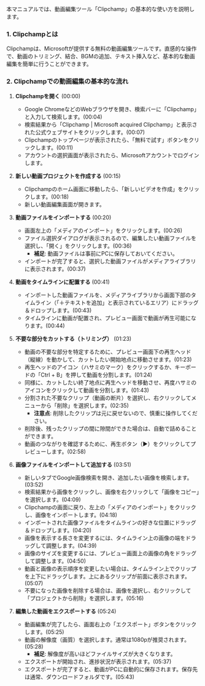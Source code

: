 本マニュアルでは、動画編集ツール「Clipchamp」の基本的な使い方を説明します。

### 1. Clipchampとは
Clipchampは、Microsoftが提供する無料の動画編集ツールです。直感的な操作で、動画のトリミング、結合、BGMの追加、テキスト挿入など、基本的な動画編集を簡単に行うことができます。

### 2. Clipchampでの動画編集の基本的な流れ

1.  **Clipchampを開く** (00:00)
    * Google ChromeなどのWebブラウザを開き、検索バーに「Clipchamp」と入力して検索します。(00:04)
    * 検索結果から「Clipchamp | Microsoft acquired Clipchamp」と表示された公式ウェブサイトをクリックします。(00:07)
    * Clipchampのトップページが表示されたら、「無料で試す」ボタンをクリックします。(00:11)
    * アカウントの選択画面が表示されたら、Microsoftアカウントでログインします。

2.  **新しい動画プロジェクトを作成する** (00:15)
    * Clipchampのホーム画面に移動したら、「新しいビデオを作成」をクリックします。(00:18)
    * 新しい動画編集画面が開きます。

3.  **動画ファイルをインポートする** (00:20)
    * 画面左上の「メディアのインポート」をクリックします。(00:26)
    * ファイル選択ダイアログが表示されるので、編集したい動画ファイルを選択し、「開く」をクリックします。(00:36)
        * **補足**: 動画ファイルは事前にPCに保存しておいてください。
    * インポートが完了すると、選択した動画ファイルがメディアライブラリに表示されます。(00:37)

4.  **動画をタイムラインに配置する** (00:41)
    * インポートした動画ファイルを、メディアライブラリから画面下部のタイムライン（「＋テキストを追加」と表示されているエリア）にドラッグ＆ドロップします。(00:43)
    * タイムラインに動画が配置され、プレビュー画面で動画が再生可能になります。(00:44)

5.  **不要な部分をカットする（トリミング）** (01:23)
    * 動画の不要な部分を特定するために、プレビュー画面下の再生ヘッド（縦線）を動かして、カットしたい開始地点に移動させます。(01:23)
    * 再生ヘッドのアイコン（ハサミのマーク）をクリックするか、キーボードの「Ctrl + B」を押して動画を分割します。(01:24)
    * 同様に、カットしたい終了地点に再生ヘッドを移動させ、再度ハサミのアイコンをクリックして動画を分割します。(01:43)
    * 分割された不要なクリップ（動画の断片）を選択し、右クリックしてメニューから「削除」を選択します。(02:35)
        * **注意点**: 削除したクリップは元に戻せないので、慎重に操作してください。
    * 削除後、残ったクリップの間に隙間ができた場合は、自動で詰めることができます。
    * 動画のつながりを確認するために、再生ボタン（▶）をクリックしてプレビューします。(02:58)

6.  **画像ファイルをインポートして追加する** (03:51)
    * 新しいタブでGoogle画像検索を開き、追加したい画像を検索します。(03:52)
    * 検索結果から画像をクリックし、画像を右クリックして「画像をコピー」を選択します。(04:09)
    * Clipchampの画面に戻り、左上の「メディアのインポート」をクリックし、画像をインポートします。(04:18)
    * インポートされた画像ファイルをタイムラインの好きな位置にドラッグ＆ドロップします。(04:20)
    * 画像を表示する長さを変更するには、タイムライン上の画像の端をドラッグして調整します。(04:39)
    * 画像のサイズを変更するには、プレビュー画面上の画像の角をドラッグして調整します。(04:50)
    * 動画と画像の表示順序を変更したい場合は、タイムライン上でクリップを上下にドラッグします。上にあるクリップが前面に表示されます。(05:07)
    * 不要になった画像を削除する場合は、画像を選択し、右クリックして「プロジェクトから削除」を選択します。(05:16)

7.  **編集した動画をエクスポートする** (05:24)
    * 動画編集が完了したら、画面右上の「エクスポート」ボタンをクリックします。(05:25)
    * 動画の解像度（画質）を選択します。通常は1080pが推奨されます。(05:28)
        * **補足**: 解像度が高いほどファイルサイズが大きくなります。
    * エクスポートが開始され、進捗状況が表示されます。(05:37)
    * エクスポートが完了すると、動画がPCに自動的に保存されます。保存先は通常、ダウンロードフォルダです。(05:43)
